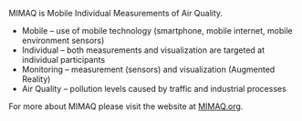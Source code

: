 MIMAQ is Mobile Individual Measurements of Air Quality.

  * Mobile – use of mobile technology (smartphone, mobile internet, mobile environment sensors)
  * Individual – both measurements and visualization are targeted at individual participants
  * Monitoring – measurement (sensors) and visualization (Augmented Reality)
  * Air Quality – pollution levels caused by traffic and industrial processes

For more about MIMAQ please visit the website at [MIMAQ.org](http://mimaq.org/about/).